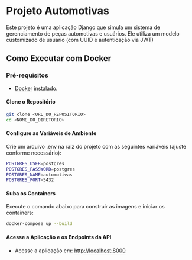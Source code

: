 # Projeto Automotivas

Este projeto é uma aplicação Django que simula um sistema de gerenciamento de peças automotivas e usuários. Ele utiliza um modelo customizado de usuário (com UUID e autenticação via JWT)

## Como Executar com Docker

### Pré-requisitos

- [Docker](https://www.docker.com) instalado.

#### Clone o Repositório

```bash
git clone <URL_DO_REPOSITORIO>
cd <NOME_DO_DIRETORIO>
```

#### Configure as Variáveis de Ambiente
Crie um arquivo .env na raiz do projeto com as seguintes variáveis (ajuste conforme necessário):
```bash
POSTGRES_USER=postgres
POSTGRES_PASSWORD=postgres
POSTGRES_NAME=automotivas
POSTGRES_PORT=5432
```

#### Suba os Containers
Execute o comando abaixo para construir as imagens e iniciar os containers:
```bash
docker-compose up --build
```

#### Acesse a Aplicação e os Endpoints da API

- Acesse a aplicação em: [http://localhost:8000](http://localhost:8000/)


